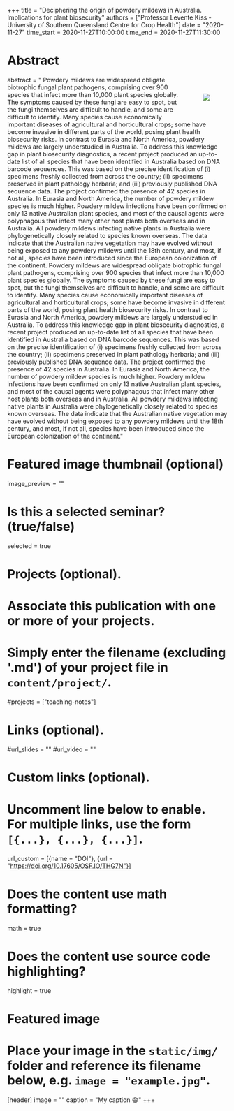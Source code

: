 +++
title = "Deciphering the origin of powdery mildews in Australia. Implications for plant biosecurity"
authors = ["Professor Levente Kiss - University of Southern Queensland Centre for Crop Health"]
date = "2020-11-27"
time_start = 2020-11-27T10:00:00
time_end = 2020-11-27T11:30:00

# Abstract
abstract = "<img src = '/img/seminars/levente-kiss.png' style = 'padding:40px; float:right'> Powdery mildews are widespread obligate biotrophic fungal plant pathogens, comprising over 900 species that infect more than 10,000 plant species globally. The symptoms caused by these fungi are easy to spot, but the fungi themselves are difficult to handle, and some are difficult to identify. Many species cause economically important diseases of agricultural and horticultural crops; some have become invasive in different parts of the world, posing plant health biosecurity risks. In contrast to Eurasia and North America, powdery mildews are largely understudied in Australia. To address this knowledge gap in plant biosecurity diagnostics, a recent project produced an up-to-date list of all species that have been identified in Australia based on DNA barcode sequences. This was based on the precise identification of (i) specimens freshly collected from across the country; (ii) specimens preserved in plant pathology herbaria; and (iii) previously published DNA sequence data. The project confirmed the presence of 42 species in Australia. In Eurasia and North America, the number of powdery mildew species is much higher. Powdery mildew infections have been confirmed on only 13 native Australian plant species, and most of the causal agents were polyphagous that infect many other host plants both overseas and in Australia. All powdery mildews infecting native plants in Australia were phylogenetically closely related to species known overseas. The data indicate that the Australian native vegetation may have evolved without being exposed to any powdery mildews until the 18th century, and most, if not all, species have been introduced since the European colonization of the continent. Powdery mildews are widespread obligate biotrophic fungal plant pathogens, comprising over 900 species that infect more than 10,000 plant species globally. The symptoms caused by these fungi are easy to spot, but the fungi themselves are difficult to handle, and some are difficult to identify. Many species cause economically important diseases of agricultural and horticultural crops; some have become invasive in different parts of the world, posing plant health biosecurity risks. In contrast to Eurasia and North America, powdery mildews are largely understudied in Australia. To address this knowledge gap in plant biosecurity diagnostics, a recent project produced an up-to-date list of all species that have been identified in Australia based on DNA barcode sequences. This was based on the precise identification of (i) specimens freshly collected from across the country; (ii) specimens preserved in plant pathology herbaria; and (iii) previously published DNA sequence data. The project confirmed the presence of 42 species in Australia. In Eurasia and North America, the number of powdery mildew species is much higher. Powdery mildew infections have been confirmed on only 13 native Australian plant species, and most of the causal agents were polyphagous that infect many other host plants both overseas and in Australia. All powdery mildews infecting native plants in Australia were phylogenetically closely related to species known overseas. The data indicate that the Australian native vegetation may have evolved without being exposed to any powdery mildews until the 18th century, and most, if not all, species have been introduced since the European colonization of the continent."

# Featured image thumbnail (optional)
image_preview = ""

# Is this a selected seminar? (true/false)
selected = true

# Projects (optional).
#   Associate this publication with one or more of your projects.
#   Simply enter the filename (excluding '.md') of your project file in `content/project/`.
#projects = ["teaching-notes"]

# Links (optional).
#url_slides = ""
#url_video = ""

# Custom links (optional).
#   Uncomment line below to enable. For multiple links, use the form `[{...}, {...}, {...}]`.
url_custom = [{name = "DOI"}, {url = "https://doi.org/10.17605/OSF.IO/THG7N"}]

# Does the content use math formatting?
math = true

# Does the content use source code highlighting?
highlight = true

# Featured image
# Place your image in the `static/img/` folder and reference its filename below, e.g. `image = "example.jpg"`.
[header]
image = ""
caption = "My caption :smile:"
+++
